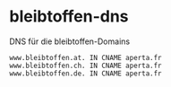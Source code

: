 # bleibtoffen-dns
DNS für die bleibtoffen-Domains

```bind
www.bleibtoffen.at. IN CNAME aperta.fr
www.bleibtoffen.ch. IN CNAME aperta.fr
www.bleibtoffen.de. IN CNAME aperta.fr
```
